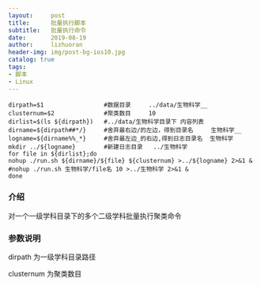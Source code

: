 ```yaml
---
layout:     post
title:      批量执行脚本
subtitle:   批量执行命令
date:       2019-08-19
author:     lizhuoran
header-img: img/post-bg-ios10.jpg
catalog: true
tags:
- 脚本
- Linux
---
```

```
dirpath=$1                 #数据目录     ../data/生物科学__
clusternum=$2              #聚类数目     10
dirlist=$(ls ${dirpath})   #../data/生物科学目录下 内容列表
dirname=${dirpath##*/}     #舍弃最右边/的左边，得到目录名     生物科学__
logname=${dirname%%_*}     #舍弃最左边_的右边,得到日志目录名  生物科学  
mkdir ../${logname}        #新建日志目录   ../生物科学
for file in ${dirlist};do
nohup ./run.sh ${dirname}/${file} ${clusternum} >../${logname} 2>&1 &
#nohup ./run.sh 生物科学/file名 10 >../生物科学 2>&1 &
done
```

### 介绍

对一个一级学科目录下的多个二级学科批量执行聚类命令

### 参数说明

dirpath 为一级学科目录路径

clusternum 为聚类数目
